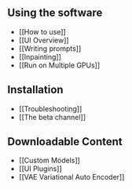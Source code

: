 ## Using the software
*  [[How to use]]
*  [[UI Overview]]
*  [[Writing prompts]]
*  [[Inpainting]]
*  [[Run on Multiple GPUs]]

## Installation
*  [[Troubleshooting]]
*  [[The beta channel]]

## Downloadable Content
* [[Custom Models]]
* [[UI Plugins]]
* [[VAE Variational Auto Encoder]]
